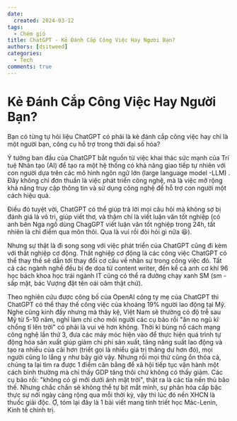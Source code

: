 ```yaml
---
date:
  created: 2024-03-12
tags:
  - Chém gió
title: ChatGPT - Kẻ Đánh Cắp Công Việc Hay Người Bạn?
authors: [dsitweed]
categories:
  - Tech
comments: true
---
```


# Kẻ Đánh Cắp Công Việc Hay Người Bạn?

Bạn có từng tự hỏi liệu ChatGPT có phải là kẻ đánh cắp công việc hay chỉ là một người bạn, công cụ hỗ trợ trong thời đại số hóa?

<!-- more -->

Ý tưởng ban đầu của ChatGPT bắt nguồn từ việc khai thác sức mạnh của Trí tuệ Nhân tạo (AI) để tạo ra một hệ thống có khả năng giao tiếp tự nhiên với con người dựa trên các mô hình ngôn ngữ lớn (large language model -LLM) . Đây không chỉ đơn thuần là việc phát triển công nghệ, mà là việc mở rộng khả năng truy cập thông tin và sử dụng công nghệ để hỗ trợ con người một cách hiệu quả.

Điều đó tuyệt vời, ChatGPT có thể giúp trả lời mọi câu hỏi mà không sợ bị đánh giá là vô tri, giúp viết thơ, và thậm chí là viết luận văn tốt nghiệp (có anh bên Nga ngố dùng ChagGPT viết luận văn tốt nghiệp trong 24h, tất nhiên là chỉ điểm qua môn thôi. Qua là vui rồi đòi hỏi gì nữa :laughing:).

Nhưng sự thật là đi song song với việc phát triển của ChatGPT cũng đi kèm với thất nghiệp cơ động. Thất nghiệp cơ động là các công việc ChatGPT có thể thay thế sẽ dẫn tới thay đổi cơ cấu về nhân sự trong công việc đó. Tất cả các ngành nghề đều bị đe dọa từ content writer, đến kể cả anh cơ khí 96 học bách khoa học trái ngành IT cũng có thể ra đường chạy xanh SM (sm - sấp mặt, bác Vượng đặt tên oái oăm thật chứ).

Theo nghiên cứu được công bố của OpenAI công ty mẹ của ChatGPT thì ChatGPT có thể thay thế công việc của khoảng 19% người lao động tại Mỹ. Nghe cũng kinh đấy nhưng mà thây kệ, Việt Nam sẽ thường có độ trễ sau Mỹ từ 5-10 năm, nghĩ làm chi cho mỏi người các cụ bảo rồi "ăn no ngủ kĩ chổng tĩ lên trời" có phải là vui vẻ hơn không. Thời kì bùng nổ cách mạng công nghệ lần thứ 3, đưa các máy móc hiện vào để thực hiện quá trình tự động hóa sản xuất giúp giảm chi phí sản xuất, tăng năng suất lao động và tạo ra nhiều của cải hơn (triết gọi là nhiều giá trị thăng dư hơn đó), mọi người cũng lo lắng y như bây giờ vậy. Nhưng rồi mọi thứ cũng ổn thỏa cả, chúng ta lại tìm ra được 1 điểm cân bằng để xã hội tiếp tục vận hành một cách bình thường mà chỉ thấy GDP tăng thôi chứ không có thấy giảm. Các cụ bảo rồi: "không có gì mới dưới ánh mặt trời", thật ra là các tỉa nến thủ bảo thế. Nhưng chắc chắn sẽ không thể tự bịt mắt mình, sự phân hóa cấp bậc thực sự nới ngày càng rộng qua mỗi thời kỳ, vậy thì lúc đó nền XHCN là thuốc giải độc. Ợ, tóm lại đây là 1 bài viết mang tính triết học Mác-Lenin, Kinh tế chính trị.
